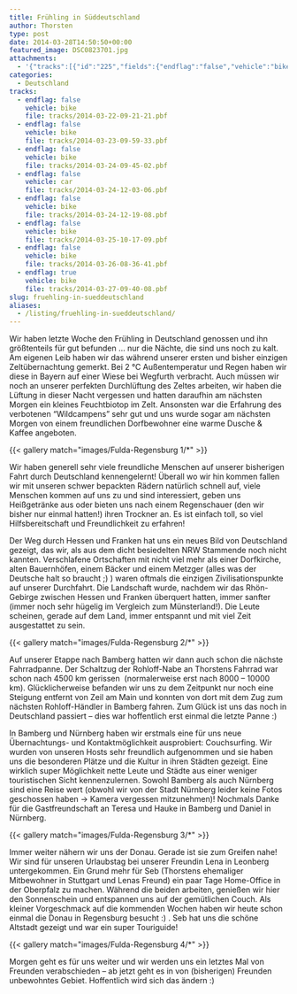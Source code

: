 ```yaml
---
title: Frühling in Süddeutschland
author: Thorsten
type: post
date: 2014-03-28T14:50:50+00:00
featured_image: DSC0823701.jpg
attachments:
  - '{"tracks":[{"id":"225","fields":{"endflag":"false","vehicle":"bike"}},{"id":"226","fields":{"endflag":"false","vehicle":"bike"}},{"id":"227","fields":{"endflag":"false","vehicle":"bike"}},{"id":"228","fields":{"endflag":"false","vehicle":"car"}},{"id":"229","fields":{"endflag":"false","vehicle":"bike"}},{"id":"230","fields":{"endflag":"false","vehicle":"bike"}},{"id":"231","fields":{"endflag":"false","vehicle":"bike"}},{"id":"232","fields":{"endflag":"true","vehicle":"bike"}}]}'
categories:
  - Deutschland
tracks:
  - endflag: false
    vehicle: bike
    file: tracks/2014-03-22-09-21-21.pbf
  - endflag: false
    vehicle: bike
    file: tracks/2014-03-23-09-59-33.pbf
  - endflag: false
    vehicle: bike
    file: tracks/2014-03-24-09-45-02.pbf
  - endflag: false
    vehicle: car
    file: tracks/2014-03-24-12-03-06.pbf
  - endflag: false
    vehicle: bike
    file: tracks/2014-03-24-12-19-08.pbf
  - endflag: false
    vehicle: bike
    file: tracks/2014-03-25-10-17-09.pbf
  - endflag: false
    vehicle: bike
    file: tracks/2014-03-26-08-36-41.pbf
  - endflag: true
    vehicle: bike
    file: tracks/2014-03-27-09-40-08.pbf
slug: fruehling-in-sueddeutschland
aliases:
  - /listing/fruehling-in-sueddeutschland/
---
```

Wir haben letzte Woche den Frühling in Deutschland genossen und ihn größtenteils für gut befunden &#8230; nur die Nächte, die sind uns noch zu kalt. Am eigenen Leib haben wir das während unserer ersten und bisher einzigen Zeltübernachtung gemerkt. Bei 2 °C Außentemperatur und Regen haben wir diese in Bayern auf einer Wiese bei Wegfurth verbracht. Auch müssen wir noch an unserer perfekten Durchlüftung des Zeltes arbeiten, wir haben die Lüftung in dieser Nacht vergessen und hatten daraufhin am nächsten Morgen ein kleines Feuchtbiotop im Zelt. Ansonsten war die Erfahrung des verbotenen &#8220;Wildcampens&#8221; sehr gut und uns wurde sogar am nächsten Morgen von einem freundlichen Dorfbewohner eine warme Dusche & Kaffee angeboten.

{{< gallery match="images/Fulda-Regensburg 1/*" >}}

Wir haben generell sehr viele freundliche Menschen auf unserer bisherigen Fahrt durch Deutschland kennengelernt! Überall wo wir hin kommen fallen wir mit unseren schwer bepackten Rädern natürlich schnell auf, viele Menschen kommen auf uns zu und sind interessiert, geben uns Heißgetränke aus oder bieten uns nach einem Regenschauer (den wir bisher nur einmal hatten!) ihren Trockner an. Es ist einfach toll, so viel Hilfsbereitschaft und Freundlichkeit zu erfahren!

Der Weg durch Hessen und Franken hat uns ein neues Bild von Deutschland gezeigt, das wir, als aus dem dicht besiedelten NRW Stammende noch nicht kannten. Verschlafene Ortschaften mit nicht viel mehr als einer Dorfkirche, alten Bauernhöfen, einem Bäcker und einem Metzger (alles was der Deutsche halt so braucht ;) ) waren oftmals die einzigen Zivilisationspunkte auf unserer Durchfahrt. Die Landschaft wurde, nachdem wir das Rhön-Gebirge zwischen Hessen und Franken überquert hatten, immer sanfter (immer noch sehr hügelig im Vergleich zum Münsterland!). Die Leute scheinen, gerade auf dem Land, immer entspannt und mit viel Zeit ausgestattet zu sein.

{{< gallery match="images/Fulda-Regensburg 2/*" >}}

Auf unserer Etappe nach Bamberg hatten wir dann auch schon die nächste Fahrradpanne. Der Schaltzug der Rohloff-Nabe an Thorstens Fahrrad war schon nach 4500 km gerissen  (normalerweise erst nach 8000 &#8211; 10000 km). Glücklicherweise befanden wir uns zu dem Zeitpunkt nur noch eine Steigung entfernt von Zeil am Main und konnten von dort mit dem Zug zum nächsten Rohloff-Händler in Bamberg fahren. Zum Glück ist uns das noch in Deutschland passiert &#8211; dies war hoffentlich erst einmal die letzte Panne :)

In Bamberg und Nürnberg haben wir erstmals eine für uns neue Übernachtungs- und Kontaktmöglichkeit ausprobiert: Couchsurfing. Wir wurden von unseren Hosts sehr freundlich aufgenommen und sie haben uns die besonderen Plätze und die Kultur in ihren Städten gezeigt. Eine wirklich super Möglichkeit nette Leute und Städte aus einer weniger touristischen Sicht kennenzulernen. Sowohl Bamberg als auch Nürnberg sind eine Reise wert (obwohl wir von der Stadt Nürnberg leider keine Fotos geschossen haben -> Kamera vergessen mitzunehmen)! Nochmals Danke für die Gastfreundschaft an Teresa und Hauke in Bamberg und Daniel in Nürnberg.

{{< gallery match="images/Fulda-Regensburg 3/*" >}}

Immer weiter nähern wir uns der Donau. Gerade ist sie zum Greifen nahe! Wir sind für unseren Urlaubstag bei unserer Freundin Lena in Leonberg untergekommen. Ein Grund mehr für Seb (Thorstens ehemaliger Mitbewohner in Stuttgart und Lenas Freund) ein paar Tage Home-Office in der Oberpfalz zu machen. Während die beiden arbeiten, genießen wir hier den Sonnenschein und entspannen uns auf der gemütlichen Couch. Als kleiner Vorgeschmack auf die kommenden Wochen haben wir heute schon einmal die Donau in Regensburg besucht :) . Seb hat uns die schöne Altstadt gezeigt und war ein super Touriguide!

{{< gallery match="images/Fulda-Regensburg 4/*" >}}

Morgen geht es für uns weiter und wir werden uns ein letztes Mal von Freunden verabschieden &#8211; ab jetzt geht es in von (bisherigen) Freunden unbewohntes Gebiet. Hoffentlich wird sich das ändern :)